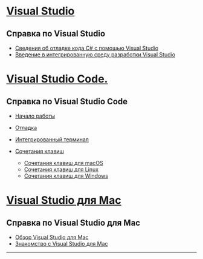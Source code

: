 
<!-- VS -------------------------->
# <a name="visual-studiotabvisual-studio"></a>[Visual Studio](#tab/visual-studio)

## <a name="visual-studio-help"></a>Справка по Visual Studio

* [Сведения об отладке кода C# с помощью Visual Studio](https://docs.microsoft.com/en-us/visualstudio/debugger/getting-started-with-the-debugger?view=vs-2017)
* [Введение в интегрированную среду разработки Visual Studio](https://docs.microsoft.com/en-us/visualstudio/ide/visual-studio-ide?view=vs-2017)

<!-- Code -------------------------->
# <a name="visual-studio-codetabvisual-studio-code"></a>[Visual Studio Code.](#tab/visual-studio-code)

## <a name="visual-studio-code-help"></a>Справка по Visual Studio Code

* [Начало работы](https://code.visualstudio.com/docs)
* [Отладка](https://code.visualstudio.com/docs/editor/debugging)
* [Интегрированный терминал](https://code.visualstudio.com/docs/editor/integrated-terminal)
* [Сочетания клавиш](https://code.visualstudio.com/docs/getstarted/keybindings#_keyboard-shortcuts-reference)

  * [Сочетания клавиш для macOS](https://code.visualstudio.com/shortcuts/keyboard-shortcuts-macos.pdf)
  * [Сочетания клавиш для Linux](https://code.visualstudio.com/shortcuts/keyboard-shortcuts-linux.pdf)
  * [Сочетания клавиш для Windows](https://code.visualstudio.com/shortcuts/keyboard-shortcuts-windows.pdf)

<!-- Mac -------------------------->
# <a name="visual-studio-for-mactabvisual-studio-mac"></a>[Visual Studio для Mac](#tab/visual-studio-mac)

## <a name="visual-studio-for-mac-help"></a>Справка по Visual Studio для Mac

* [Обзор Visual Studio для Mac](https://docs.microsoft.com/en-us/visualstudio/mac/ide-tour)
* [Знакомство с Visual Studio для Mac](https://docs.microsoft.com/en-us/visualstudio/mac/)

---  
<!-- End of VS tabs -->